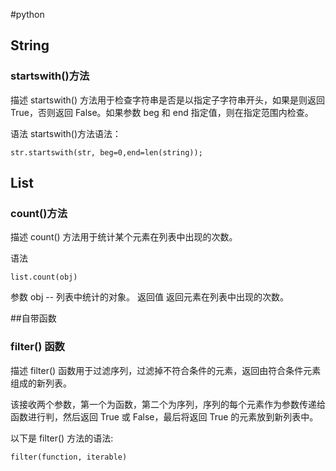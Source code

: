 #python

## String
### startswith()方法
描述
startswith() 方法用于检查字符串是否是以指定子字符串开头，如果是则返回 True，否则返回 False。如果参数 beg 和 end 指定值，则在指定范围内检查。

语法
startswith()方法语法：
```
str.startswith(str, beg=0,end=len(string));
```

## List
### count()方法
描述
count() 方法用于统计某个元素在列表中出现的次数。

语法

```
list.count(obj)
```
参数
obj -- 列表中统计的对象。
返回值
返回元素在列表中出现的次数。

##自带函数
###  filter() 函数
描述
filter() 函数用于过滤序列，过滤掉不符合条件的元素，返回由符合条件元素组成的新列表。

该接收两个参数，第一个为函数，第二个为序列，序列的每个元素作为参数传递给函数进行判，然后返回 True 或 False，最后将返回 True 的元素放到新列表中。

以下是 filter() 方法的语法:

```
filter(function, iterable)
```